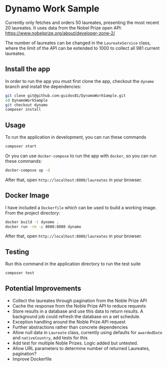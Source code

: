 # Dynamo Work Sample

Currently only fetches and orders 50 laureates, presenting the most recent 20 laureates.
It uses data from the Nobel Prize open API: https://www.nobelprize.org/about/developer-zone-2/

The number of laureates can be changed in the `LaureateService` class, where the limit of the API can be extended to 1000 to collect all 981 current laureates.

## Install the app

In order to run the app you must first clone the app, checkout the `dynamo` branch and install the dependencies:

```bash
git clone git@github.com:guidos81/DynamoWorkSample.git
cd DynamoWorkSample
git checkout dynamo
composer install
```

## Usage

To run the application in development, you can run these commands

```bash
composer start
```

Or you can use `docker-compose` to run the app with `docker`, so you can run these commands:
```bash
docker-compose up -d
```
After that, open `http://localhost:8080/laureates` in your browser.

## Docker Image

I have included a `Dockerfile` which can be used to build a working image. From the project directory:

```bash
docker build -t dynamo .
docker run -rm -p 8080:8080 dynamo
```

After that, open `http://localhost:8080/laureates` in your browser.

## Testing

Run this command in the application directory to run the test suite

```bash
composer test
```

## Potential Improvements

* Collect the laureates through pagination from the Noble Prize API
* Cache the response from the Noble Prize API to reduce requests
* Store results in a database and use this data to return results. A background job could refresh the database on a set schedule.
* Exception handling around the Noble Prize API request
* Further abstractions rather than concrete dependencies
* Allow null data in `Laureate` class, currently using defaults for `awardedDate` and `nativeCountry`, add tests for this
* Add test for multiple Noble Prizes. Logic added but untested.
* Allow URL parameters to determine number of returned Laureates, pagination?
* Improve Dockerfile
